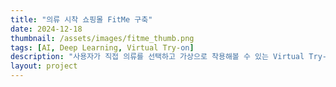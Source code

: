 ```yaml
---
title: "의류 시착 쇼핑몰 FitMe 구축"
date: 2024-12-18
thumbnail: /assets/images/fitme_thumb.png
tags: [AI, Deep Learning, Virtual Try-on]
description: "사용자가 직접 의류를 선택하고 가상으로 착용해볼 수 있는 Virtual Try-On 기능을 제공하는 쇼핑몰"
layout: project
---
```

